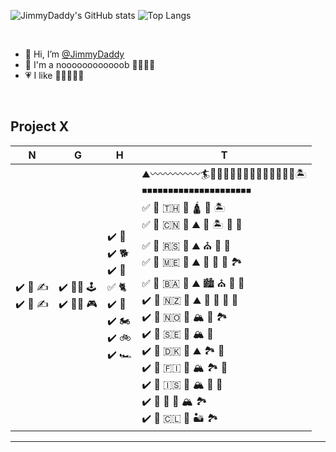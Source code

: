 ![JimmyDaddy's GitHub stats](https://github-readme-stats-jimmydaddy.vercel.app/api?username=jimmydaddy&show_icons=true&theme=tokyonight&include_all_commits=true&hide_rank=true&count_private=true)
![Top Langs](https://github-readme-stats-jimmydaddy.vercel.app/api/top-langs?username=jimmydaddy&theme=tokyonight&layout=compact&hide=matlab)

<!--
  <img src="https://img.shields.io/github/followers/JimmyDaddy?label=Followers&style=flat&color=0e75b6" alt="JimmyDaddy"/>
  <img src="https://komarev.com/ghpvc/?username=JimmyDaddy&label=Visitors&color=0e75b6&style=flat" alt="JimmyDaddy" /> 
-->

<br />

* 👋 Hi, I’m [@JimmyDaddy](https://github.com/JimmyDaddy)
* 🌱 I'm a noooooooooooob 🙈🙉🙊🐒
* 💗 I like 🤩🤩🤩🤩🤩

<br />

## Project X

| N | G | H | T |
| ------- | ------- | ------- |  ------- |
| ✔️ 📖 ✍️ <br/> ✔️ 📗 ✍️ | ✔️ 👨‍💻 🕹️ <br/> ✔️ 👨‍💻 🎮 | ✔️ 🏡 <br/> ✔️ 🐕 <br/> ✔️ 🐩 <br/> ✅ 🐈 <br/> ✔️ 🐒 <br/> ✔️ 🏍️ <br/> ✔️ 🚲 <br/> ✔️ 🏎️ | ⛰️〰️〰️〰️〰️〰️🏄🌊🌊🌊🌊🌊🌊🌊🌊🌊🌊🌊🌊🌊🏝️ <br/> ◾◾◾◾◾◾◾◾◾◾◾◾◾◾◾◾◾◾◾◾◾ <br/> ✅ 🛫 🇹🇭 🚌 🛕 🌊 🏝️ <br /> ✅ 🚗 🇨🇳 🚗 ⛰️ 🌊 🏝️ 🎪 🌄  <br /> ✅ 🛬 🇷🇸 🚗 ⛰️ ⛪ 🕌 🏰  <br /> ✅ 🚗 🇲🇪 🚗 ⛰️ 🌊 🌴 🌅 🏞️ <br/> ✅ 🚗 🇧🇦 🚗 ⛰️ 🏙️ ⛪ 🕌 🏰 <br/> ✔️ 🛬 🇳🇿 🚗 ⛰️ 🌊 🌴 🌋 🌄 <br/> ✔️ 🛫 🇳🇴 🚐 🏔️ 🌄 🏞️ <br/> ✔️ 🚐 🇸🇪 🚐 🏔️ 🌄  <br/> ✔️ 🚗 🇩🇰 🚗 ⛰️ 🏞️ 🌄 <br/> ✔️ 🚗 🇫🇮 🚗 🏔️ 🏞️ 🌄  <br/> ✔️ 🛫 🇮🇸 🚗 🏔️ 🧊 🌊  <br/> ✔️ 🛬 🏴󠁧󠁢󠁳󠁣󠁴󠁿 🚗 🏔️ 🏞️ <br/> ✔️ 🛫 🇨🇱 🚗 🏜️ 🏞️  

---
<!--
### N

✔️ 📖 ✍️

### G

✔️ 👨‍💻 🕹️

### H

✔️ 🏡 🐕 🐩 🐈 🐒

### T

##### Progress
⛰️〰️〰️〰️〰️〰️🏄🌊🌊🌊🌊🌊🌊🌊🌊🌊🌊🌊🌊🌊🏝️

##### List

✅ 🛫 🇹🇭 🚌 🛕 🌊 🏝️  
✅ 🚗 🇨🇳 🚗 ⛰️ 🌊 🏝️ 🎪 🌄  
✅ 🛬 🇷🇸 🚗 ⛰️ ⛪ 🕌 🏰  
✅ 🚗 🇲🇪 🚗 ⛰️ 🌊 🌴 🌅 🏞️  
✅ 🚗 🇧🇦 🚗 ⛰️ 🏙️ ⛪ 🕌 🏰  
✔️ 🛬 🇳🇿 🚗 ⛰️ 🌊 🌴 🌋 🌄    
✔️ 🛫 🇳🇴 🚐 🏔️ 🌄 🏞️    
✔️ 🚐 🇸🇪 🚐 🏔️ 🌄  
✔️ 🚗 🇩🇰 🚗 ⛰️ 🏞️ 🌄  
✔️ 🚗 🇫🇮 🚗 🏔️ 🏞️ 🌄  
✔️ 🛫 🇮🇸 🚗 🏔️ 🧊 🌊  
✔️ 🛬 🏴󠁧󠁢󠁳󠁣󠁴󠁿 🚗 🏔️ 🏞️    
✔️ 🛫 🇨🇱 🚗 🏜️ 🏞️  
-->

<!--
[![JimmyDaddy's wakatime stats](https://github-readme-stats-jimmydaddy.vercel.app/api/wakatime?username=JimmyDaddy&range=last_7_days&theme=tokyonight)](https://github.com/anuraghazra/github-readme-stats)
-->
